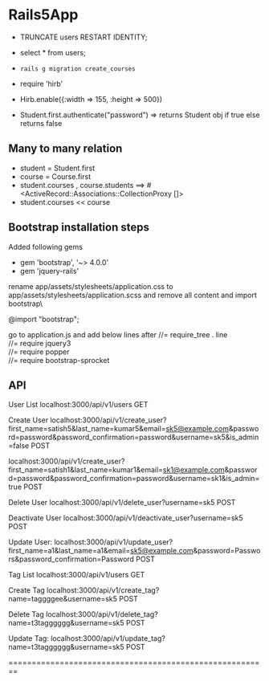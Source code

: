 # Rails5App

* TRUNCATE users RESTART IDENTITY;

* select * from users;

* `rails g migration create_courses`

* require 'hirb'
* Hirb.enable({:width => 155, :height => 500})

* Student.first.authenticate("password") => returns Student obj if true else returns false

## Many to many relation
* student = Student.first
* course = Course.first
* student.courses , course.students ==> #<ActiveRecord::Associations::CollectionProxy []>
* student.courses << course


## Bootstrap installation steps

Added following gems
* gem 'bootstrap', '~> 4.0.0'
* gem 'jquery-rails'


rename app/assets/stylesheets/application.css to app/assets/stylesheets/application.scss and remove all content and import bootstrap\

@import "bootstrap";

go to application.js and add below lines after //= require_tree . line\
//= require jquery3\
//= require popper\
//= require bootstrap-sprocket


## API

User List
localhost:3000/api/v1/users
GET

Create User
localhost:3000/api/v1/create_user?first_name=satish5&last_name=kumar5&email=sk5@example.com&password=password&password_confirmation=password&username=sk5&is_admin=false
POST

localhost:3000/api/v1/create_user?first_name=satish1&last_name=kumar1&email=sk1@example.com&password=password&password_confirmation=password&username=sk1&is_admin=true
POST

Delete User
localhost:3000/api/v1/delete_user?username=sk5
POST

Deactivate User
localhost:3000/api/v1/deactivate_user?username=sk5
POST

Update User:
localhost:3000/api/v1/update_user?first_name=a1&last_name=a1&email=sk5@example.com&password=Passwors&password_confirmation=Password
POST

Tag List
localhost:3000/api/v1/users 
GET

Create Tag
localhost:3000/api/v1/create_tag?name=taggggee&username=sk5
POST

Delete Tag
localhost:3000/api/v1/delete_tag?name=t3tagggggg&username=sk5
POST

Update Tag:
localhost:3000/api/v1/update_tag?name=t3tagggggg&username=sk5
POST

========================================================
